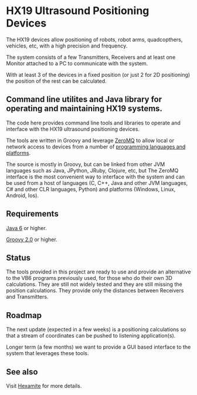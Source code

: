 # HX19 Ultrasound Positioning Devices

The HX19 devices allow positioning of robots, robot arms, quadcopthers, vehicles, etc, with a high precision and
frequency.

The system consists of a few Transmitters, Receivers and at least one Monitor attached to a PC to communicate with the
system.

With at least 3 of the devices in a fixed position (or just 2 for 2D positioning) the position of the rest can be
calculated.

## Command line utilites and Java library for operating and maintaining HX19 systems.

The code here provides command line tools and libraries to operate and interface with the HX19 ultrasound positioning
devices.

The tools are written in Groovy and leverage [ZeroMQ](http://zeromq.org) to allow local or network access to devices from
a number of [programming languages and platforms](http://zeromq.org/bindings:_start).

The source is mostly in Groovy, but can be linked from other JVM languages such as Java, JPython, JRuby,
Clojure, etc, but The ZeroMQ interface is the most convenient way to interface with the system and can be used from a
host of languages (C, C++, Java and other JVM languages, C# and other CLR languages, Python) and platforms (Windows,
Linux, Android, Ios).

## Requirements

[Java 6](http://openjdk.java.net/) or higher.

[Groovy 2.0](http://groovy.codehaus.org/) or higher.

## Status

The tools provided in this project are ready to use and provide an alternative to the VB6 programs previously used, for
those who do their own 3D calculations. They are still not widely tested and they are still missing the position
calculations. They provide only the distances between Receivers and Transmitters.

## Roadmap

The next update (expected in a few weeks) is a positioning calculations so that a stream of coordinates can be pushed
to listening application(s).

Longer term (a few months) we want to provide a GUI based interface to the system that leverages these tools.

## See also

Visit [Hexamite](http://hexamite.com) for more details.